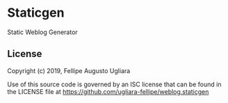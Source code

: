 # Staticgen
Static Weblog Generator 

## License
Copyright (c) 2019, Fellipe Augusto Ugliara

Use of this source code is governed by an ISC license that can be found 
in the LICENSE file at https://github.com/ugliara-fellipe/weblog.staticgen